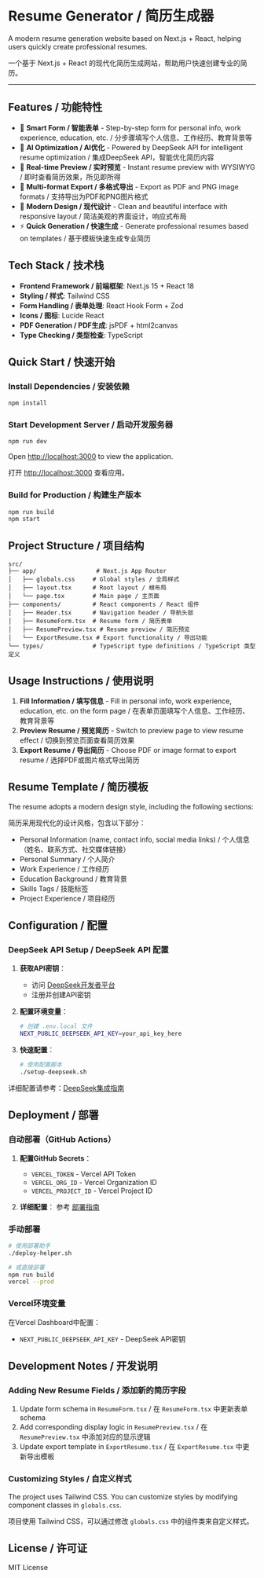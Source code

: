 # Resume Generator / 简历生成器

A modern resume generation website based on Next.js + React, helping users quickly create professional resumes.

一个基于 Next.js + React 的现代化简历生成网站，帮助用户快速创建专业的简历。

---

## Features / 功能特性

- 📝 **Smart Form / 智能表单** - Step-by-step form for personal info, work experience, education, etc. / 分步骤填写个人信息、工作经历、教育背景等
- 🤖 **AI Optimization / AI优化** - Powered by DeepSeek API for intelligent resume optimization / 集成DeepSeek API，智能优化简历内容
- 👀 **Real-time Preview / 实时预览** - Instant resume preview with WYSIWYG / 即时查看简历效果，所见即所得
- 📄 **Multi-format Export / 多格式导出** - Export as PDF and PNG image formats / 支持导出为PDF和PNG图片格式
- 🎨 **Modern Design / 现代设计** - Clean and beautiful interface with responsive layout / 简洁美观的界面设计，响应式布局
- ⚡ **Quick Generation / 快速生成** - Generate professional resumes based on templates / 基于模板快速生成专业简历

## Tech Stack / 技术栈

- **Frontend Framework / 前端框架**: Next.js 15 + React 18
- **Styling / 样式**: Tailwind CSS
- **Form Handling / 表单处理**: React Hook Form + Zod
- **Icons / 图标**: Lucide React
- **PDF Generation / PDF生成**: jsPDF + html2canvas
- **Type Checking / 类型检查**: TypeScript

## Quick Start / 快速开始

### Install Dependencies / 安装依赖

```bash
npm install
```

### Start Development Server / 启动开发服务器

```bash
npm run dev
```

Open [http://localhost:3000](http://localhost:3000) to view the application.

打开 [http://localhost:3000](http://localhost:3000) 查看应用。

### Build for Production / 构建生产版本

```bash
npm run build
npm start
```

## Project Structure / 项目结构

```
src/
├── app/                 # Next.js App Router
│   ├── globals.css     # Global styles / 全局样式
│   ├── layout.tsx      # Root layout / 根布局
│   └── page.tsx        # Main page / 主页面
├── components/         # React components / React 组件
│   ├── Header.tsx      # Navigation header / 导航头部
│   ├── ResumeForm.tsx  # Resume form / 简历表单
│   ├── ResumePreview.tsx # Resume preview / 简历预览
│   └── ExportResume.tsx # Export functionality / 导出功能
└── types/              # TypeScript type definitions / TypeScript 类型定义
```

## Usage Instructions / 使用说明

1. **Fill Information / 填写信息** - Fill in personal info, work experience, education, etc. on the form page / 在表单页面填写个人信息、工作经历、教育背景等
2. **Preview Resume / 预览简历** - Switch to preview page to view resume effect / 切换到预览页面查看简历效果
3. **Export Resume / 导出简历** - Choose PDF or image format to export resume / 选择PDF或图片格式导出简历

## Resume Template / 简历模板

The resume adopts a modern design style, including the following sections:

简历采用现代化的设计风格，包含以下部分：

- Personal Information (name, contact info, social media links) / 个人信息（姓名、联系方式、社交媒体链接）
- Personal Summary / 个人简介
- Work Experience / 工作经历
- Education Background / 教育背景
- Skills Tags / 技能标签
- Project Experience / 项目经历

## Configuration / 配置

### DeepSeek API Setup / DeepSeek API 配置

1. **获取API密钥**：
   - 访问 [DeepSeek开发者平台](https://platform.deepseek.com/)
   - 注册并创建API密钥

2. **配置环境变量**：
   ```bash
   # 创建 .env.local 文件
   NEXT_PUBLIC_DEEPSEEK_API_KEY=your_api_key_here
   ```

3. **快速配置**：
   ```bash
   # 使用配置脚本
   ./setup-deepseek.sh
   ```

详细配置请参考：[DeepSeek集成指南](DEEPSEEK_INTEGRATION.md)

## Deployment / 部署

### 自动部署（GitHub Actions）

1. **配置GitHub Secrets**：
   - `VERCEL_TOKEN` - Vercel API Token
   - `VERCEL_ORG_ID` - Vercel Organization ID  
   - `VERCEL_PROJECT_ID` - Vercel Project ID

2. **详细配置**：
   参考 [部署指南](DEPLOYMENT_GUIDE.md)

### 手动部署

```bash
# 使用部署助手
./deploy-helper.sh

# 或直接部署
npm run build
vercel --prod
```

### Vercel环境变量

在Vercel Dashboard中配置：
- `NEXT_PUBLIC_DEEPSEEK_API_KEY` - DeepSeek API密钥

## Development Notes / 开发说明

### Adding New Resume Fields / 添加新的简历字段

1. Update form schema in `ResumeForm.tsx` / 在 `ResumeForm.tsx` 中更新表单schema
2. Add corresponding display logic in `ResumePreview.tsx` / 在 `ResumePreview.tsx` 中添加对应的显示逻辑
3. Update export template in `ExportResume.tsx` / 在 `ExportResume.tsx` 中更新导出模板

### Customizing Styles / 自定义样式

The project uses Tailwind CSS. You can customize styles by modifying component classes in `globals.css`.

项目使用 Tailwind CSS，可以通过修改 `globals.css` 中的组件类来自定义样式。

## License / 许可证

MIT License